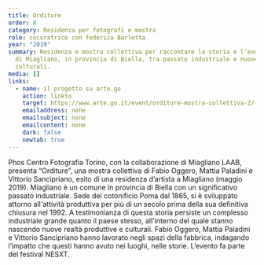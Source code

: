 ```yaml
---
title: Orditure
order: 8
category: Residenza per fotografi e mostra
role: cocuratrice con federica Barletta
year: "2019"
summary: Residenza e mostra collettiva per raccontare la storia e l'evoluzione
  di Miagliano, in provincia di Biella, tra passato industriale e nuove realtà
  culturali.
media: []
links:
  - name: il progetto su arte.go
    action: linkto
    target: https://www.arte.go.it/event/orditure-mostra-collettiva-2/
    emailaddress: none
    emailsubject: none
    emailcontent: none
    dark: false
    newtab: true
---
```

Phos Centro Fotografia Torino, con la collaborazione di Miagliano LAAB, presenta “Orditure”, una mostra collettiva di Fabio Oggero, Mattia Paladini e Vittorio Sancipriano, esito di una residenza d’artista a Miagliano (maggio 2019). Miagliano è un comune in provincia di Biella con un significativo passato industriale. Sede del cotonificio Poma dal 1865, si è sviluppato attorno all'attività produttiva per più di un secolo prima della sua definitiva chiusura nel 1992. A testimonianza di questa storia persiste un complesso industriale grande quanto il paese stesso, all'interno del quale stanno nascendo nuove realtà produttive e culturali. Fabio Oggero, Mattia Paladini e Vittorio Sancipriano hanno lavorato negli spazi della fabbrica, indagando l’impatto che questi hanno avuto nei luoghi, nelle storie. L’evento fa parte del festival NESXT.
